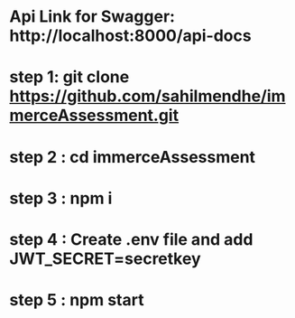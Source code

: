 # Api Link for Swagger: http://localhost:8000/api-docs

# step 1: git clone https://github.com/sahilmendhe/immerceAssessment.git
# step 2 : cd immerceAssessment 
# step 3 : npm i
# step 4 : Create .env file and add JWT_SECRET=secretkey
# step 5 : npm start
